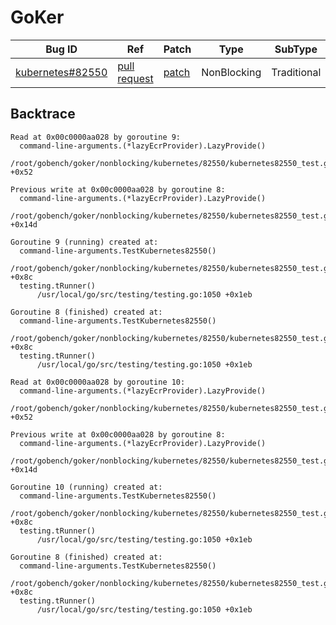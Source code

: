 
# GoKer

| Bug ID|  Ref | Patch | Type | SubType | SubsubType |
| ----  | ---- | ----  | ---- | ---- | ---- |
|[kubernetes#82550]|[pull request]|[patch]| NonBlocking | Traditional | Data race |

[kubernetes#82550]:(kubernetes82550_test.go)
[patch]:https://github.com/kubernetes/kubernetes/pull/82550/files
[pull request]:https://github.com/kubernetes/kubernetes/pull/82550
 

## Backtrace

```
Read at 0x00c0000aa028 by goroutine 9:
  command-line-arguments.(*lazyEcrProvider).LazyProvide()
      /root/gobench/goker/nonblocking/kubernetes/82550/kubernetes82550_test.go:24 +0x52

Previous write at 0x00c0000aa028 by goroutine 8:
  command-line-arguments.(*lazyEcrProvider).LazyProvide()
      /root/gobench/goker/nonblocking/kubernetes/82550/kubernetes82550_test.go:25 +0x14d

Goroutine 9 (running) created at:
  command-line-arguments.TestKubernetes82550()
      /root/gobench/goker/nonblocking/kubernetes/82550/kubernetes82550_test.go:34 +0x8c
  testing.tRunner()
      /usr/local/go/src/testing/testing.go:1050 +0x1eb

Goroutine 8 (finished) created at:
  command-line-arguments.TestKubernetes82550()
      /root/gobench/goker/nonblocking/kubernetes/82550/kubernetes82550_test.go:34 +0x8c
  testing.tRunner()
      /usr/local/go/src/testing/testing.go:1050 +0x1eb
```

```
Read at 0x00c0000aa028 by goroutine 10:
  command-line-arguments.(*lazyEcrProvider).LazyProvide()
      /root/gobench/goker/nonblocking/kubernetes/82550/kubernetes82550_test.go:24 +0x52

Previous write at 0x00c0000aa028 by goroutine 8:
  command-line-arguments.(*lazyEcrProvider).LazyProvide()
      /root/gobench/goker/nonblocking/kubernetes/82550/kubernetes82550_test.go:25 +0x14d

Goroutine 10 (running) created at:
  command-line-arguments.TestKubernetes82550()
      /root/gobench/goker/nonblocking/kubernetes/82550/kubernetes82550_test.go:34 +0x8c
  testing.tRunner()
      /usr/local/go/src/testing/testing.go:1050 +0x1eb

Goroutine 8 (finished) created at:
  command-line-arguments.TestKubernetes82550()
      /root/gobench/goker/nonblocking/kubernetes/82550/kubernetes82550_test.go:34 +0x8c
  testing.tRunner()
      /usr/local/go/src/testing/testing.go:1050 +0x1eb
```
